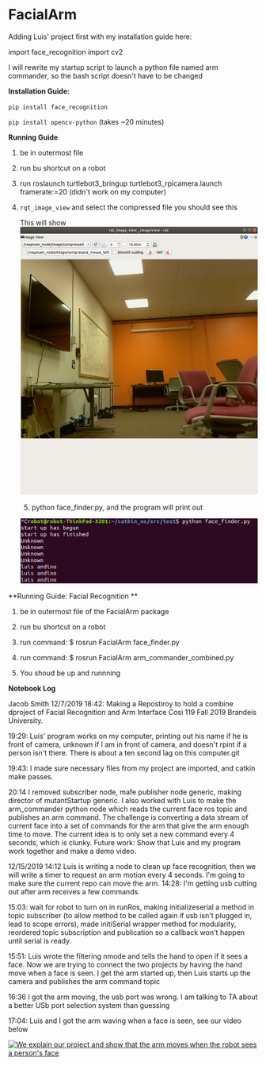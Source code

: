 # FacialArm



Adding Luis' project first with my installation guide here:

import face_recognition
import cv2

I will rewrite my startup script to launch a python file named arm commander, so the bash script doesn't have to be changed

**Installation Guide:**

`pip install face_recognition` 

`pip install opencv-python` (takes ~20 minutes)

**Running Guide**

1. be in outermost file

2. run bu shortcut on a robot

3. run roslaunch turtlebot3_bringup turtlebot3_rpicamera.launch framerate:=20 (didn't work on my computer)

4. `rqt_image_view` and select the compressed file you should see this

   This will show![Shows Camera view of lab](docs/rqtView.png)

   5) python face_finder.py, and the program will print out 

   ![Out put of Face finder Program](docs/Output.png)
   
  
**Running Guide: Facial Recognition **

1. be in outermost file of the FacialArm package

2. run bu shortcut on a robot

3. run command: $ rosrun FacialArm face_finder.py

4. run command: $ rosrun FacialArm arm_commander_combined.py 

5. You shoud be up and  runnning 



**Notebook Log**

Jacob Smith 12/7/2019 18:42: Making a Repostiroy to hold a combine dproject of Facial Recognition and Arm Interface Cosi 119 Fall 2019 Brandeis University.

19:29: Luis' program works on my computer, printing out his name if he is front of camera, unknown if I am in front of camera, and doesn't rpint if a person isn't there. There is about a ten second lag on this computer.git 

19:43: I made sure necessary files from my project are imported, and catkin make passes.

20:14 I removed subscriber node, mafe publisher node generic, making director of mutantStartup generic.  I also worked with Luis to make the arm_commander python node which reads the current face ros topic and publishes an arm command. The challenge is converting a data stream of current face into a set of commands for the arm that give the arm enough time to move. The current idea is to only set a new command every 4 seconds, which is clunky.  Future work: Show that Luis and my program work together and make a demo video.

12/15/2019 14:12 Luis is writing a node to clean up face recognition, then we will write a timer to request an arm motion every 4 seconds. I'm going to make sure the current repo can move the arm. 14:28: I'm getting usb cutting out after arm receives a few commands.

15:03: wait for robot to turn on in runRos, making initializeserial a method in topic subscriber (to allow method to be called again if usb isn't plugged in, lead to scope errors), made initiSerial wrapper method for modularity, reordered topic subscription and publication so a callback won't happen until serial is ready.

15:51: Luis wrote the filtering nmode and tells the hand to open if it sees a face. Now we are trying to connect the two projects by having the hand move when a face is seen. I get the arm started up, then Luis starts up the camera and publishes the arm command topic

16:36 I got the arm moving, the usb port was wrong. I am talking to TA about a better USb port selection system than guessing

17:04: Luis and I got the arm waving when a face is seen, see our video below

 [![We explain our project and show that the arm moves when the robot sees a person's face](http://img.youtube.com/vi/wVTJThKsIWs/0.jpg) ](http://www.youtube.com/watch?v=wVTJThKsIWs "Arm Interface with Facial Recognition")
